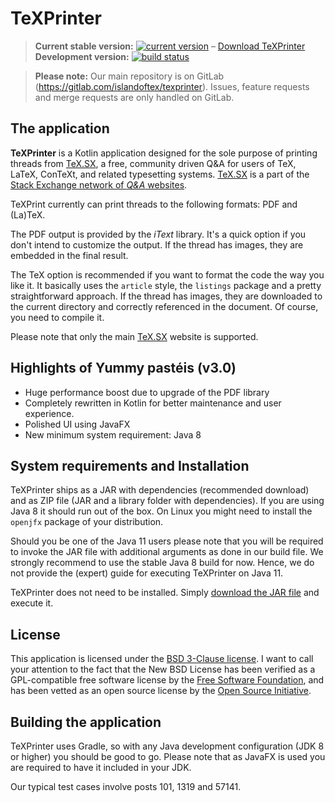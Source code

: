 # TeXPrinter

> **Current stable version:**
>   [![current version](https://img.shields.io/badge/dynamic/json.svg?style=for-the-badge&color=lightgray&label=Yummy%20pastéis&query=%24.0.name&url=https%3A%2F%2Fgitlab.com%2Fapi%2Fv4%2Fprojects%2F6431709%2Frepository%2Ftags)](https://gitlab.com/islandoftex/texprinter/tags)
>   – [Download TeXPrinter](https://gitlab.com/islandoftex/texprinter/tags)  
> **Development version:** [![build status](https://img.shields.io/gitlab/pipeline/islandoftex/texprinter.svg?style=for-the-badge)](https://gitlab.com/islandoftex/texprinter/commits/master)  

> **Please note:** Our main repository is on GitLab (https://gitlab.com/islandoftex/texprinter).
> Issues, feature requests and merge requests are only handled on GitLab.

## The application

**TeXPrinter** is a Kotlin application designed for the sole purpose of printing threads from 
[TeX.SX](http://tex.stackexchange.com/), a free, community driven Q&A for users of TeX, LaTeX, 
ConTeXt, and related typesetting systems. [TeX.SX](http://tex.stackexchange.com/) is a part of
the [Stack Exchange network of _Q&A_ websites](http://stackexchange.com/sites).

TeXPrint currently can print threads to the following formats: PDF and (La)TeX.

The PDF output is provided by the _iText_ library. It's a quick option if you don't intend to 
customize the output. If the thread has images, they are embedded in the final result.

The TeX option is recommended if you want to format the code the way you like it. It basically uses
the `article` style, the `listings` package and a pretty straightforward approach. If the thread
has images, they are downloaded to the current directory and correctly referenced in the document.
Of course, you need to compile it.

Please note that only the main [TeX.SX](http://tex.stackexchange.com/) website is supported.

## Highlights of Yummy pastéis (v3.0)

* Huge performance boost due to upgrade of the PDF library
* Completely rewritten in Kotlin for better maintenance and user experience.
* Polished UI using JavaFX
* New minimum system requirement: Java 8

## System requirements and Installation

TeXPrinter ships as a JAR with dependencies (recommended download) and as ZIP file (JAR and a
library folder with dependencies). If you are using Java 8 it should run out of the box.
On Linux you might need to install the `openjfx` package of your distribution.

Should you be one of the Java 11 users please note that you will be required to invoke the JAR file with
additional arguments as done in our build file. We strongly recommend to use the stable Java 8 build for now.
Hence, we do not provide the (expert) guide for executing TeXPrinter on Java 11.

TeXPrinter does not need to be installed. Simply [download the JAR file](https://gitlab.com/islandoftex/texprinter/tags) and execute it.

## License

This application is licensed under the [BSD 3-Clause license](https://opensource.org/licenses/BSD-3-Clause).
I want to call your attention to the fact that the New BSD License has been verified as a GPL-compatible 
free software license by the [Free Software Foundation](http://www.fsf.org/), and has been vetted as an 
open source license by the [Open Source Initiative](http://www.opensource.org/).

## Building the application

TeXPrinter uses Gradle, so with any Java development configuration (JDK 8 or higher) you should be good to go.
Please note that as JavaFX is used you are required to have it included in your JDK.

Our typical test cases involve posts 101, 1319 and 57141.
